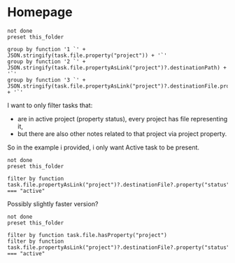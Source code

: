 # Homepage

```tasks
not done
preset this_folder

group by function '1 `' + JSON.stringify(task.file.property("project")) + '`'
group by function '2 `' + JSON.stringify(task.file.propertyAsLink("project")?.destinationPath) + '`'
group by function '3 `' + JSON.stringify(task.file.propertyAsLink("project")?.destinationFile.property("status")) + '`'
```

I want to only filter tasks that:

- are in active project (property status), every project has file representing it,
- but there are also other notes related to that project via project property.

So in the example i provided, i only want Active task to be present.

```tasks
not done
preset this_folder

filter by function task.file.propertyAsLink("project")?.destinationFile?.property("status") === "active"
```

Possibly slightly faster version?

```tasks
not done
preset this_folder

filter by function task.file.hasProperty("project")
filter by function task.file.propertyAsLink("project")?.destinationFile?.property("status") === "active"
```
